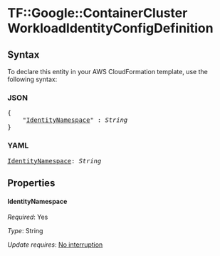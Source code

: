 # TF::Google::ContainerCluster WorkloadIdentityConfigDefinition

## Syntax

To declare this entity in your AWS CloudFormation template, use the following syntax:

### JSON

<pre>
{
    "<a href="#identitynamespace" title="IdentityNamespace">IdentityNamespace</a>" : <i>String</i>
}
</pre>

### YAML

<pre>
<a href="#identitynamespace" title="IdentityNamespace">IdentityNamespace</a>: <i>String</i>
</pre>

## Properties

#### IdentityNamespace

_Required_: Yes

_Type_: String

_Update requires_: [No interruption](https://docs.aws.amazon.com/AWSCloudFormation/latest/UserGuide/using-cfn-updating-stacks-update-behaviors.html#update-no-interrupt)

